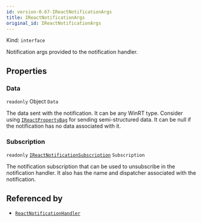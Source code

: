 ```yaml
---
id: version-0.67-IReactNotificationArgs
title: IReactNotificationArgs
original_id: IReactNotificationArgs
---
```


Kind: `interface`



Notification args provided to the notification handler.

## Properties
### Data
`readonly`  Object `Data`

The data sent with the notification. It can be any WinRT type. Consider using [`IReactPropertyBag`](IReactPropertyBag) for sending semi-structured data. It can be null if the notification has no data associated with it.

### Subscription
`readonly`  [`IReactNotificationSubscription`](IReactNotificationSubscription) `Subscription`

The notification subscription that can be used to unsubscribe in the notification handler. It also has the name and dispatcher associated with the notification.






## Referenced by
- [`ReactNotificationHandler`](ReactNotificationHandler)
